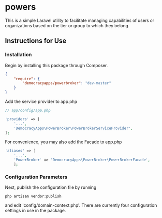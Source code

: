 # powers
This is a simple Laravel utility to facilitate managing capabilities of users or organizations based on 
the tier or group to which they belong.

## Instructions for Use

### Installation

Begin by installing this package through Composer.


```json
{
    "require": {
        "democracyapps/powerbroker": "dev-master"
    }
}
```

Add the service provider to app.php


```php
// app/config/app.php

'providers' => [
    '...',
    'DemocracyApps\PowerBroker\PowerBrokerServiceProvider',
];
```
For convenience, you may also add the Facade to app.php

```php
'aliases' => [
    '...',
    'PowerBroker' => 'DemocracyApps\PowerBroker\PowerBrokerFacade',
    ];
```

### Configuration Parameters

Next, publish the configuration file by running

    php artisan vendor:publish

and edit 'config/domain-context.php'. There are currently four configuration settings in use in the package.
